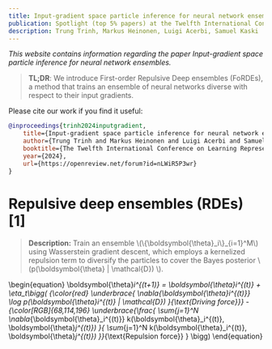 ```yaml
---
title: Input-gradient space particle inference for neural network ensembles
publication: Spotlight (top 5% papers) at the Twelfth International Conference on Learning Representations (ICLR) 2024
description: Trung Trinh, Markus Heinonen, Luigi Acerbi, Samuel Kaski
---
```


*This website contains information regarding the paper Input-gradient space particle inference for neural network ensembles.*

> **TL;DR**: We introduce First-order Repulsive Deep ensembles (FoRDEs), a method that trains an ensemble of neural networks diverse with respect to their input gradients.

Please cite our work if you find it useful:
```bibtex
@inproceedings{trinh2024inputgradient,
    title={Input-gradient space particle inference for neural network ensembles},
    author={Trung Trinh and Markus Heinonen and Luigi Acerbi and Samuel Kaski},
    booktitle={The Twelfth International Conference on Learning Representations},
    year={2024},
    url={https://openreview.net/forum?id=nLWiR5P3wr}
}
```

# Repulsive deep ensembles (RDEs) [1]

> **Description:** Train an ensemble \\(\\{\boldsymbol{\theta}\_i\\}_{i=1}^M\\) using Wasserstein gradient descent, which employs a <span class="my_blue">kernelized repulsion term</span> to diversify the particles to cover the <span class="my_red"> Bayes posterior \\(p(\boldsymbol{\theta} \| \mathcal{D}) \\)</span>. 

\begin{equation}
\boldsymbol{\theta}_i^{(t+1)} = \boldsymbol{\theta}_i^{(t)} + \eta_t\bigg( 
      {\color{red}
\underbrace{
\nabla_{\boldsymbol{\theta}_i^{(t)}} \log p(\boldsymbol{\theta}_i^{(t)} | \mathcal{D}) 
}_{\text{Driving force}}}
      -
      {\color[RGB]{68,114,196}
        \underbrace{\frac{
          \sum_{j=1}^N \nabla_{\boldsymbol{\theta}_i^{(t)}} k(\boldsymbol{\theta}_i^{(t)}, \boldsymbol{\theta}_j^{(t)})
        }{
           \sum_{j=1}^N k(\boldsymbol{\theta}_i^{(t)}, \boldsymbol{\theta}_j^{(t)})
        }}_{\text{Repulsion force}}
      }
    \bigg)
\end{equation}
